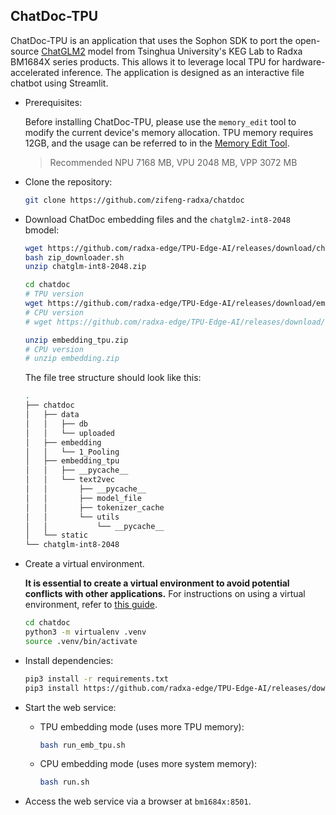 ## ChatDoc-TPU

ChatDoc-TPU is an application that uses the Sophon SDK to port the open-source [ChatGLM2](https://github.com/THUDM/ChatGLM2-6B) model from Tsinghua University's KEG Lab to Radxa BM1684X series products. This allows it to leverage local TPU for hardware-accelerated inference. The application is designed as an interactive file chatbot using Streamlit.

- Prerequisites:

  Before installing ChatDoc-TPU, please use the `memory_edit` tool to modify the current device's memory allocation. TPU memory requires 12GB, and the usage can be referred to in the [Memory Edit Tool](内存分布修改工具.md).
  > Recommended NPU 7168 MB, VPU 2048 MB, VPP 3072 MB

- Clone the repository:

  ```bash
  git clone https://github.com/zifeng-radxa/chatdoc
  ```

- Download ChatDoc embedding files and the `chatglm2-int8-2048` bmodel:

  ```bash
  wget https://github.com/radxa-edge/TPU-Edge-AI/releases/download/chatglm-int8-2048/zip_downloader.sh
  bash zip_downloader.sh
  unzip chatglm-int8-2048.zip
  ```

  ```bash
  cd chatdoc
  # TPU version
  wget https://github.com/radxa-edge/TPU-Edge-AI/releases/download/embedding/embedding_tpu.zip
  # CPU version 
  # wget https://github.com/radxa-edge/TPU-Edge-AI/releases/download/embedding/embedding.zip
  
  unzip embedding_tpu.zip
  # CPU version
  # unzip embedding.zip
  ```

  The file tree structure should look like this:

  ```bash
  .
  ├── chatdoc
  │   ├── data
  │   │   ├── db
  │   │   └── uploaded
  │   ├── embedding
  │   │   └── 1_Pooling
  │   ├── embedding_tpu
  │   │   ├── __pycache__
  │   │   └── text2vec
  │   │       ├── __pycache__
  │   │       ├── model_file
  │   │       ├── tokenizer_cache
  │   │       └── utils
  │   │           └── __pycache__
  │   └── static
  └── chatglm-int8-2048
  
  ```

- Create a virtual environment.

  **It is essential to create a virtual environment to avoid potential conflicts with other applications.** For instructions on using a virtual environment, refer to [this guide](虚拟环境使用.md).

  ```bash
  cd chatdoc
  python3 -m virtualenv .venv
  source .venv/bin/activate
  ```

- Install dependencies:

  ```bash
  pip3 install -r requirements.txt 
  pip3 install https://github.com/radxa-edge/TPU-Edge-AI/releases/download/v0.1.0/tpu_perf-1.2.31-py3-none-manylinux2014_aarch64.whl
  ```

- Start the web service:

  - TPU embedding mode (uses more TPU memory):

    ```bash
    bash run_emb_tpu.sh
    ```

  - CPU embedding mode (uses more system memory):

    ```bash
    bash run.sh
    ```

- Access the web service via a browser at `bm1684x:8501`.